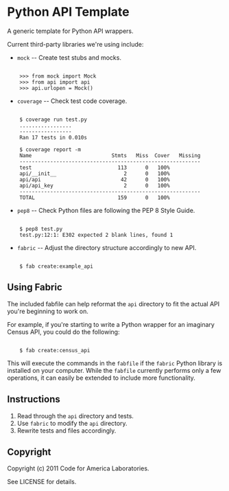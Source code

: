 Python API Template
===================

A generic template for Python API wrappers.

Current third-party libraries we're using include:

* `mock` -- Create test stubs and mocks.
<pre><code>
    >>> from mock import Mock
    >>> from api import api
    >>> api.urlopen = Mock()
</code></pre>

* `coverage` -- Check test code coverage.
<pre><code>
    $ coverage run test.py
    .................
    -----------------
    Ran 17 tests in 0.010s

    $ coverage report -m
    Name                          Stmts   Miss  Cover   Missing
    -----------------------------------------------------------
    test                            113      0   100%   
    api/__init__                      2      0   100%   
    api/api                          42      0   100%   
    api/api_key                       2      0   100%   
    -----------------------------------------------------------
    TOTAL                           159      0   100%   
</code></pre>

* `pep8` -- Check Python files are following the PEP 8 Style Guide.
<pre><code>
    $ pep8 test.py
    test.py:12:1: E302 expected 2 blank lines, found 1
</code></pre>

* `fabric` -- Adjust the directory structure accordingly to new API.
<pre><code>
    $ fab create:example_api
</code></pre>


Using Fabric
------------

The included fabfile can help reformat the `api` directory to fit the
actual API you're beginning to work on.

For example, if you're starting to write a Python wrapper for an
imaginary Census API, you could do the following:

<pre><code>
    $ fab create:census_api
</code></pre>

This will execute the commands in the `fabfile` if the `fabric` Python
library is installed on your computer. While the `fabfile` currently
performs only a few operations, it can easily be extended to include
more functionality.


Instructions
------------

1. Read through the `api` directory and tests.
2. Use `fabric` to modify the `api` directory.
3. Rewrite tests and files accordingly.


Copyright
---------

Copyright (c) 2011 Code for America Laboratories.

See LICENSE for details.
